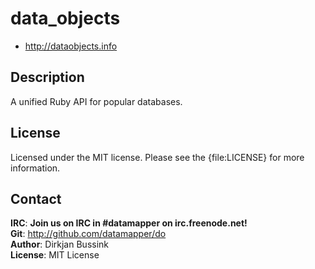 # data_objects

* <http://dataobjects.info>

## Description

A unified Ruby API for popular databases.

## License

Licensed under the MIT license. Please see the {file:LICENSE} for more information.

## Contact

**IRC**:       **Join us on IRC in #datamapper on irc.freenode.net!**<br/>
**Git**:       <http://github.com/datamapper/do><br/>
**Author**:    Dirkjan Bussink<br/>
**License**:   MIT License
